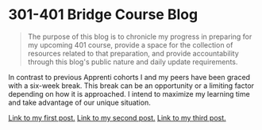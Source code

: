 # 301-401 Bridge Course Blog
> The purpose of this blog is to chronicle my progress in preparing for my upcoming 401 course, provide a space for the collection of resources related to that preparation, and provide accountability through this blog's public nature and daily update requirements.

In contrast to previous Apprenti cohorts I and my peers have been graced with a six-week break. This break can be an opportunity or a limiting factor depending on how it is approached. I intend to maximize my learning time and take advantage of our unique situation.

[Link to my first post.](https://pseudotsuga.github.io/posts/post1)
[Link to my second post.](https://pseudotsuga.github.io/posts/post2)
[Link to my third post.](https://pseudotsuga.github.io/posts/post3)
